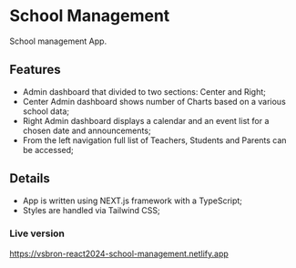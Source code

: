 # School Management

School management App.

## Features

- Admin dashboard that divided to two sections: Center and Right;
- Center Admin dashboard shows number of Charts based on a various school data;
- Right Admin dashboard displays a calendar and an event list for a chosen date and announcements;
- From the left navigation full list of Teachers, Students and Parents can be accessed;

## Details

- App is written using NEXT.js framework with a TypeScript;
- Styles are handled via Tailwind CSS;

### Live version

https://vsbron-react2024-school-management.netlify.app
